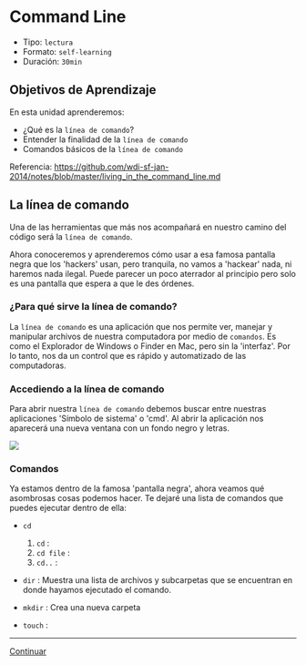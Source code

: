 # Command Line
- Tipo: `lectura`
- Formato: `self-learning`
- Duración: `30min`

## Objetivos de Aprendizaje

En esta unidad aprenderemos:
* ¿Qué es la `línea de comando`?
* Entender la finalidad de la `línea de comando`
* Comandos básicos de la `línea de comando`

Referencia:
https://github.com/wdi-sf-jan-2014/notes/blob/master/living_in_the_command_line.md

## La línea de comando
Una de las herramientas que más nos acompañará en nuestro camino del código será la `línea de comando`.

Ahora conoceremos y aprenderemos cómo usar a esa famosa pantalla negra que los 'hackers' usan, pero tranquila, no vamos a 'hackear' nada, ni haremos nada ilegal.
Puede parecer un poco aterrador al principio pero solo es una pantalla que espera a que le des órdenes.

### ¿Para qué sirve la línea de comando?
La `línea de comando` es una aplicación que nos permite ver, manejar y manipular archivos de nuestra computadora por medio de `comandos`. Es como el Explorador de Windows o Finder en Mac, pero sin la 'interfaz'.
Por lo tanto, nos da un control que es rápido y automatizado de las computadoras.

### Accediendo a la línea de comando
Para abrir nuestra `línea de comando` debemos buscar entre nuestras aplicaciones 'Símbolo de sistema' o 'cmd'. Al abrir la aplicación nos aparecerá una nueva ventana con un fondo negro y letras.

![](https://drive.google.com/a/laboratoria.la/file/d/0B6QwL6rGulDtOU5NdEdfdzYyR28/view?usp=sharing)

### Comandos
Ya estamos dentro de la famosa 'pantalla negra', ahora veamos qué asombrosas cosas podemos hacer.
Te dejaré una lista de comandos que puedes ejecutar dentro de ella:

* `cd`

	1. `cd` :
	2. `cd file` :
	3. `cd..` :

* `dir` : Muestra una lista de archivos y subcarpetas que se encuentran en donde hayamos ejecutado el comando.
* `mkdir` : Crea una nueva carpeta
* `touch` :

<!--
Para cualquier comando que discutamos aquí, el comando man, abreviado para manual , dará una (esperamos) explicación detallada de ese comando. A veces esa explicación será demasiado detallada para usted. Cuando te pierdes en una página de manual y quieres entenderlo, empieza de nuevo desde el principio de la página de manual y sigue repitiendo. Esperamos que usted llegará más lejos en la página cada vez que lo lea.
-->

***

[Continuar](02-git.md)
